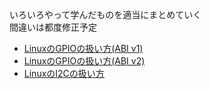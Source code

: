 いろいろやって学んだものを適当にまとめていく\
間違いは都度修正予定

* [LinuxのGPIOの扱い方(ABI v1)](linux_gpio_v1.md)
* [LinuxのGPIOの扱い方(ABI v2)](linux_gpio_v2.md)
* [LinuxのI2Cの扱い方](linux_i2c.md)
